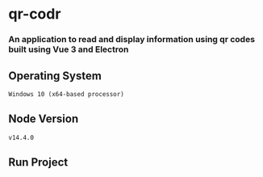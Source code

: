 # qr-codr
### An application to read and display information using qr codes built using Vue 3 and Electron

## Operating System
```
Windows 10 (x64-based processor)
```

## Node Version
```
v14.4.0
```

## Run Project
